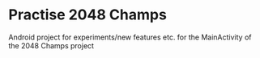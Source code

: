 # Practise 2048 Champs

Android project for experiments/new features etc. for the MainActivity of the 2048 Champs project
